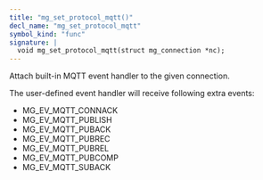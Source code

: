 ```yaml
---
title: "mg_set_protocol_mqtt()"
decl_name: "mg_set_protocol_mqtt"
symbol_kind: "func"
signature: |
  void mg_set_protocol_mqtt(struct mg_connection *nc);
---
```


Attach built-in MQTT event handler to the given connection.

The user-defined event handler will receive following extra events:

- MG_EV_MQTT_CONNACK
- MG_EV_MQTT_PUBLISH
- MG_EV_MQTT_PUBACK
- MG_EV_MQTT_PUBREC
- MG_EV_MQTT_PUBREL
- MG_EV_MQTT_PUBCOMP
- MG_EV_MQTT_SUBACK 

